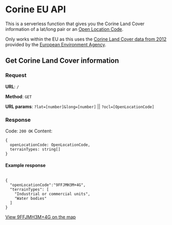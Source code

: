 # Corine EU API

This is a serverless function that gives you the Corine Land Cover information of a lat/long pair or an [Open Location Code](https://github.com/google/open-location-code).

Only works within the EU as this uses the [Corine Land Cover data from 2012](http://copernicus.discomap.eea.europa.eu/arcgis/rest/services/Corine/CLC2012_WM/MapServer) provided by the [European Environment Agency](https://www.eea.europa.eu/).

## Get Corine Land Cover information

### Request

**URL**: `/`

**Method**: `GET`

**URL params**: `?lat=[number]&long=[number]` || `?ocl=[OpenLocationCode]`

### Response

Code: `200 OK`
Content:

```
{
  openLocationCode: OpenLocationCode,
  terrainTypes: string[]
}
```

#### Example response

```

{
  "openLocationCode":"9FFJMH3M+4G",
  "terrainTypes": [
    "Industrial or commercial units",
    "Water bodies"
  ]
}
```

[View 9FFJMH3M+4G on the map](https://plus.codes/9FFJMH3M+4G)
